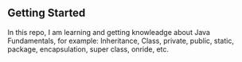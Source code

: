## Getting Started

In this repo, I am learning and getting knowleadge about Java
Fundamentals, for example: Inheritance, Class, private, public,
static, package, encapsulation, super class, onride, etc.